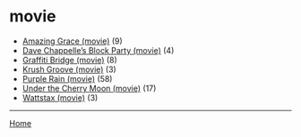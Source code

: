 # movie

  * [Amazing Grace (movie)](./movie/amazing-grace/) (9)
  * [Dave Chappelle’s Block Party (movie)](./movie/dave-chappelle-s-block-party/) (4)
  * [Graffiti Bridge (movie)](./movie/graffiti-bridge/) (8)
  * [Krush Groove (movie)](./movie/krush-groove/) (3)
  * [Purple Rain (movie)](./movie/purple-rain/) (58)
  * [Under the Cherry Moon (movie)](./movie/under-the-cherry-moon/) (17)
  * [Wattstax (movie)](./movie/wattstax/) (3)

----

[Home](../)
